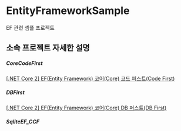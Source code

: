 # EntityFrameworkSample
EF 관련 셈플 프로젝트

## 소속 프로젝트 자세한 설명

##### CoreCodeFirst
[[.NET Core 2] EF(Entity Framework) 코어(Core) 코드 퍼스트(Code First)](https://blog.danggun.net/7682)

##### DBFirst
[[.NET Core 2] EF(Entity Framework) 코어(Core) DB 퍼스트(DB First)](https://blog.danggun.net/7909)

##### SqliteEF_CCF